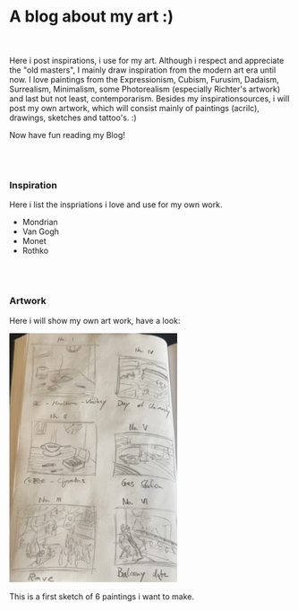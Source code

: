 <html>
    <head>
        <link rel="shortcut icon" type="image/png" href="favicon-16x16.png?" />
    </head>
</html>

# A blog about my art :)

<br/><br/>
Here i post inspirations, i use for my art.
Although i respect and appreciate the "old masters", I mainly draw inspiration
from the modern art era until now.
I love paintings from the Expressionism, Cubism, Furusim, Dadaism, Surrealism, Minimalism,
some Photorealism (especially Richter's artwork) and last but not least, contemporarism.
Besides my inspirationsources, i will post my own artwork, which will consist mainly
of paintings (acrilc), drawings, sketches and tattoo's. :)

Now have fun reading my Blog!

<br/><br/>
### Inspiration 

Here i list the inspriations i love and use for my own work.
 - Mondrian
 - Van Gogh
 - Monet
 - Rothko

<br/><br/>
### Artwork

Here i will show my own art work, have a look:

<!---![sketch 01](sketch1.jpeg)-->
<img src="sketch1.jpeg" alt="sketch 01" width="300"/>

This is a first sketch of 6 paintings i want to make.

